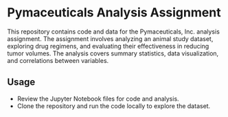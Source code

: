 # Pymaceuticals Analysis Assignment

This repository contains code and data for the Pymaceuticals, Inc. analysis assignment. The assignment involves analyzing an animal study dataset, exploring drug regimens, and evaluating their effectiveness in reducing tumor volumes. The analysis covers summary statistics, data visualization, and correlations between variables.

## Usage
- Review the Jupyter Notebook files for code and analysis.
- Clone the repository and run the code locally to explore the dataset.
